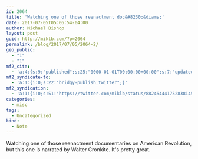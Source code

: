 ```yaml
---
id: 2064
title: 'Watching one of those reenactment doc&#8230;&diams;'
date: 2017-07-05T05:06:54-04:00
author: Michael Bishop
layout: post
guid: http://miklb.com/?p=2064
permalink: /blog/2017/07/05/2064-2/
geo_public:
  - "1"
  - "1"
mf2_cite:
  - 'a:4:{s:9:"published";s:25:"0000-01-01T00:00:00+00:00";s:7:"updated";s:25:"0000-01-01T00:00:00+00:00";s:8:"category";a:1:{i:0;s:0:"";}s:6:"author";a:0:{}}'
mf2_syndicate-to:
  - 'a:1:{i:0;s:22:"bridgy-publish_twitter";}'
mf2_syndication:
  - 'a:1:{i:0;s:51:"https://twitter.com/miklb/status/882464441752838145";}'
categories:
  - misc
tags:
  - Uncategorized
kind:
  - Note
---
```

Watching one of those reenactment documentaries on American Revolution, but this one is narrated by Walter Cronkite. It's pretty great.